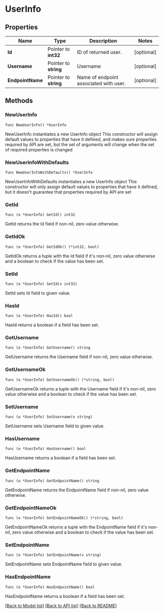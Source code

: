 # UserInfo

## Properties

Name | Type | Description | Notes
------------ | ------------- | ------------- | -------------
**Id** | Pointer to **int32** | ID of returned user. | [optional] 
**Username** | Pointer to **string** | Username | [optional] 
**EndpointName** | Pointer to **string** | Name of endpoint associated with user. | [optional] 

## Methods

### NewUserInfo

`func NewUserInfo() *UserInfo`

NewUserInfo instantiates a new UserInfo object
This constructor will assign default values to properties that have it defined,
and makes sure properties required by API are set, but the set of arguments
will change when the set of required properties is changed

### NewUserInfoWithDefaults

`func NewUserInfoWithDefaults() *UserInfo`

NewUserInfoWithDefaults instantiates a new UserInfo object
This constructor will only assign default values to properties that have it defined,
but it doesn't guarantee that properties required by API are set

### GetId

`func (o *UserInfo) GetId() int32`

GetId returns the Id field if non-nil, zero value otherwise.

### GetIdOk

`func (o *UserInfo) GetIdOk() (*int32, bool)`

GetIdOk returns a tuple with the Id field if it's non-nil, zero value otherwise
and a boolean to check if the value has been set.

### SetId

`func (o *UserInfo) SetId(v int32)`

SetId sets Id field to given value.

### HasId

`func (o *UserInfo) HasId() bool`

HasId returns a boolean if a field has been set.

### GetUsername

`func (o *UserInfo) GetUsername() string`

GetUsername returns the Username field if non-nil, zero value otherwise.

### GetUsernameOk

`func (o *UserInfo) GetUsernameOk() (*string, bool)`

GetUsernameOk returns a tuple with the Username field if it's non-nil, zero value otherwise
and a boolean to check if the value has been set.

### SetUsername

`func (o *UserInfo) SetUsername(v string)`

SetUsername sets Username field to given value.

### HasUsername

`func (o *UserInfo) HasUsername() bool`

HasUsername returns a boolean if a field has been set.

### GetEndpointName

`func (o *UserInfo) GetEndpointName() string`

GetEndpointName returns the EndpointName field if non-nil, zero value otherwise.

### GetEndpointNameOk

`func (o *UserInfo) GetEndpointNameOk() (*string, bool)`

GetEndpointNameOk returns a tuple with the EndpointName field if it's non-nil, zero value otherwise
and a boolean to check if the value has been set.

### SetEndpointName

`func (o *UserInfo) SetEndpointName(v string)`

SetEndpointName sets EndpointName field to given value.

### HasEndpointName

`func (o *UserInfo) HasEndpointName() bool`

HasEndpointName returns a boolean if a field has been set.


[[Back to Model list]](../README.md#documentation-for-models) [[Back to API list]](../README.md#documentation-for-api-endpoints) [[Back to README]](../README.md)


